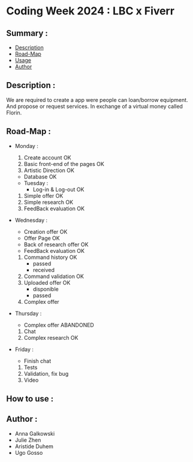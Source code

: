 # Coding Week 2024 : LBC x Fiverr

## Summary :
- [Description](#description--)
- [Road-Map](#road-map-)
- [Usage](#how-to-use-)
- [Author](#author--)

## Description : 
We are required to create a app were people can loan/borrow equipment. 
And propose or request services. In exchange of a virtual money called Florin.

## Road-Map :
- Monday :
  1. Create account OK
  2. Basic front-end of the pages OK
  3. Artistic Direction OK
  + Database OK

  - Tuesday :
    + Log-in & Log-out OK
  1. Simple offer OK
  2. Simple research OK
  3. FeedBack evaluation OK

- Wednesday : 
    + Creation offer OK
    + Offer Page OK
    + Back of research offer OK
    + FeedBack evaluation OK
  1. Command history OK
      - passed
      - received
  2. Command validation OK
  3. Uploaded offer OK
      - disponible
      - passed
  4. Complex offer

- Thursday : 
  + Complex offer ABANDONED
  1. Chat
  2. Complex research OK


- Friday : 
  + Finish chat
  1. Tests
  2. Validation, fix bug
  3. Video

## How to use :

## Author : 
- Anna Galkowski
- Julie Zhen
- Aristide Duhem
- Ugo Gosso 